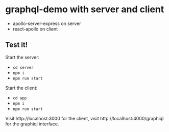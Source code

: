 # graphql-demo with server and client

* apollo-server-express on server
* react-apollo on client

## Test it!

Start the server:
* `cd server`
* `npm i`
* `npm run start`

Start the client:
* `cd app`
* `npm i`
* `npm run start`

Visit http://localhost:3000 for the client, visit http://localhost:4000/graphiql for the graphiql interface.